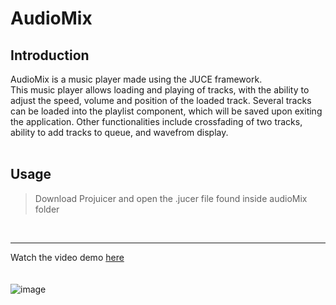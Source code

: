 # AudioMix

## Introduction
AudioMix is a music player made using the JUCE framework.  
This music player allows loading and playing of tracks, with the ability to adjust the speed, volume and position of the loaded track. Several tracks can be loaded into the playlist component, which will be saved upon exiting the application. Other functionalities include crossfading of two tracks, ability to add tracks to queue, and wavefrom display.  
<br />

## Usage
> Download Projuicer and open the .jucer file found inside audioMix folder  
<br />

___

Watch the video demo [here](https://youtu.be/sc-KKXfUTHE)  
 <br /> <br />
![image](https://user-images.githubusercontent.com/86581908/188299128-7a3f2579-ecc3-475a-ab9e-be0c8b1774ea.png)

